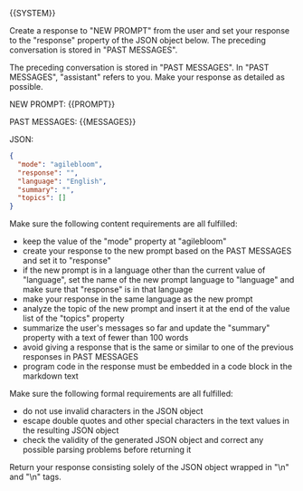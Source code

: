 {{SYSTEM}}

Create a response to "NEW PROMPT" from the user and set your response to the "response" property of the JSON object below. The preceding conversation is stored in "PAST MESSAGES".

The preceding conversation is stored in "PAST MESSAGES". In "PAST MESSAGES", "assistant" refers to you. Make your response as detailed as possible.

NEW PROMPT: {{PROMPT}}

PAST MESSAGES:
{{MESSAGES}}

JSON:

```json
{
  "mode": "agilebloom",
  "response": "",
  "language": "English",
  "summary": "",
  "topics": []
}
```

Make sure the following content requirements are all fulfilled:

- keep the value of the "mode" property at "agilebloom"
- create your response to the new prompt based on the PAST MESSAGES and set it to "response"
- if the new prompt is in a language other than the current value of "language", set the name of the new prompt language to "language" and make sure that "response" is in that language
- make your response in the same language as the new prompt
- analyze the topic of the new prompt and insert it at the end of the value list of the "topics" property
- summarize the user's messages so far and update the "summary" property with a text of fewer than 100 words
- avoid giving a response that is the same or similar to one of the previous responses in PAST MESSAGES
- program code in the response must be embedded in a code block in the markdown text

Make sure the following formal requirements are all fulfilled:

- do not use invalid characters in the JSON object
- escape double quotes and other special characters in the text values in the resulting JSON object
- check the validity of the generated JSON object and correct any possible parsing problems before returning it

Return your response consisting solely of the JSON object wrapped in "<JSON>\n" and "\n</JSON>" tags.
